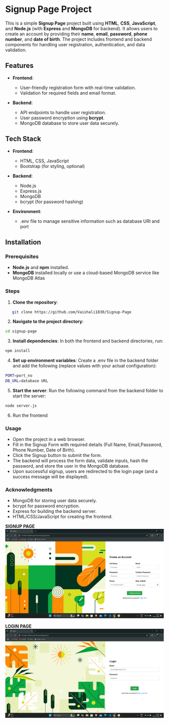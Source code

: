 # Signup Page Project

This is a simple **Signup Page** project built using **HTML**, **CSS**, **JavaScript**, and **Node.js** (with **Express** and **MongoDB** for backend). It allows users to create an account by providing their **name**, **email**, **password**, **phone number**, and **date of birth**. The project includes frontend and backend components for handling user registration, authentication, and data validation.

## Features

- **Frontend**: 
  - User-friendly registration form with real-time validation.
  - Validation for required fields and email format.

- **Backend**: 
  - API endpoints to handle user registration.
  - User password encryption using **bcrypt**.
  - MongoDB database to store user data securely.

## Tech Stack

- **Frontend**: 
  - HTML, CSS, JavaScript
  - Bootstrap (for styling, optional)
  
- **Backend**:
  - Node.js
  - Express.js
  - MongoDB
  - bcrypt (for password hashing)
  
- **Environment**: 
  - .env file to manage sensitive information such as database URI and port

## Installation

### Prerequisites

- **Node.js** and **npm** installed.
- **MongoDB** installed locally or use a cloud-based MongoDB service like MongoDB Atlas

### Steps

1. **Clone the repository**:
```bash
   git clone https://github.com/Vaishali1830/Signup-Page
```

2. **Navigate to the project directory**:
```bash
cd signup-page
```

3. **Install dependencies**:
In both the frontend and backend directories, run:
```bash
npm install
```
4. **Set up environment variables**:
Create a .env file in the backend folder and add the following (replace values with your actual configuration):
```bash
PORT=port_no
DB_URL=database URL
```

5. **Start the server**:
Run the following command from the backend folder to start the server:
```bash
node server.js
```

6. Run the frontend

### Usage

* Open the project in a web browser.
* Fill in the Signup Form with required details (Full Name, Email,Password, Phone Number, Date of Birth).
* Click the Signup button to submit the form.
* The backend will process the form data, validate inputs, hash the password, and store the user in the MongoDB database.
* Upon successful signup, users are redirected to the login page (and a success message will be displayed).

### Acknowledgments
* MongoDB for storing user data securely.
* bcrypt for password encryption.
* Express for building the backend server.
* HTML/CSS/JavaScript for creating the frontend.

**SIGNUP PAGE**
![Signup Page](assets/signup.png)

**LOGIN PAGE**
![Login Page](assets/login.png)

